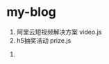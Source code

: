 # my-blog
<!-- code -->
1. 阿里云短视频解决方案 video.js
2. h5抽奖活动  prize.js
<!-- notes -->
1. <a href='./code/prize.js'><a>